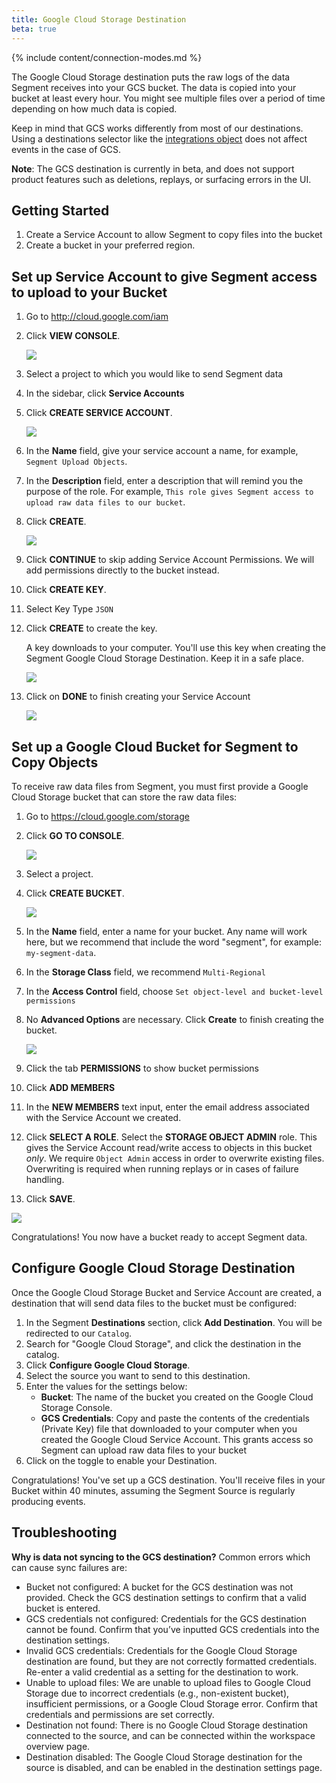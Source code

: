 ```yaml
---
title: Google Cloud Storage Destination
beta: true
---
```

{% include content/connection-modes.md %}

The Google Cloud Storage destination puts the raw logs of the data Segment receives into your GCS bucket. The data is copied into your bucket at least every hour. You might see multiple files over a period of time depending on how much data is copied.

Keep in mind that GCS works differently from most of our destinations. Using a destinations selector like the [integrations object](https://segment.com/docs/connections/spec/common/#integrations) does not affect events in the case of GCS. 

**Note**: The GCS destination is currently in beta, and does not support product features such as deletions, replays, or surfacing errors in the UI.


## Getting Started

1. Create a Service Account to allow Segment to copy files into the bucket
2. Create a bucket in your preferred region.


## Set up Service Account to give Segment access to upload to your Bucket

1. Go to http://cloud.google.com/iam
2. Click **VIEW CONSOLE**.

   ![](images/gcloud4.png)

3. Select a project to which you would like to send Segment data
4. In the sidebar, click **Service Accounts**
5. Click **CREATE SERVICE ACCOUNT**.

   ![](images/gcloud5.png)

6. In the **Name** field, give your service account a name, for example, `Segment Upload Objects`.
7. In the **Description** field, enter a description that will remind you the purpose of the role. For example, `This role gives Segment access to upload raw data files to our bucket`.
8. Click **CREATE**.

   ![](images/gcloud6.png)

10. Click **CONTINUE** to skip adding Service Account Permissions. We will add permissions directly to the bucket instead.

11. Click **CREATE KEY**.
12. Select Key Type `JSON`
13. Click **CREATE** to create the key.

    A key downloads to your computer. You'll use this key when creating the Segment Google Cloud Storage Destination. Keep it in a safe place.

    ![](images/gcloud8.png)

14. Click on **DONE** to finish creating your Service Account

    ![](images/gcloud9.png)


## Set up a Google Cloud Bucket for Segment to Copy Objects

To receive raw data files from Segment, you must first provide a Google Cloud Storage bucket that can store the raw data files:

1. Go to https://cloud.google.com/storage
2. Click **GO TO CONSOLE**.

   ![](images/gcloud1.png)

3. Select a project.
4. Click **CREATE BUCKET**.

   ![](images/gcloud2.png)

5. In the **Name** field, enter a name for your bucket.
   Any name will work here, but we recommend that include the word "segment", for example: `my-segment-data`.
6. In the **Storage Class** field, we recommend `Multi-Regional`
7. In the **Access Control** field, choose `Set object-level and bucket-level permissions`
8. No **Advanced Options** are necessary. Click **Create** to finish creating the bucket.

   ![](images/gcloud3.png)

9. Click the tab **PERMISSIONS** to show bucket permissions
10. Click **ADD MEMBERS**
11. In the **NEW MEMBERS** text input, enter the email address associated with the Service Account we created.
12. Click **SELECT A ROLE**.
    Select the **STORAGE OBJECT ADMIN** role. This gives the Service Account read/write access to objects in this bucket _only_. We require `Object Admin` access in order to overwrite existing files. Overwriting is required when running replays or in cases of failure handling.
13. Click **SAVE**.

   ![](images/gcloud10.png)

Congratulations! You now have a bucket ready to accept Segment data.

## Configure Google Cloud Storage Destination

Once the Google Cloud Storage Bucket and Service Account are created, a destination that will send data files to the bucket must be configured:

1. In the Segment **Destinations** section, click **Add Destination**.
   You will be redirected to our `Catalog`.
2. Search for "Google Cloud Storage", and click the destination in the catalog.
3. Click **Configure Google Cloud Storage**.
4. Select the source you want to send to this destination.
5. Enter the values for the settings below:
   - **Bucket**: The name of the bucket you created on the Google Cloud Storage Console.
   - **GCS Credentials**: Copy and paste the contents of the credentials (Private Key) file that downloaded to your computer when you created the Google Cloud Service Account. This grants access so Segment can upload raw data files to your bucket
6. Click on the toggle to enable your Destination.

Congratulations! You've set up a GCS destination. You'll receive files in your Bucket within 40 minutes, assuming the Segment Source is regularly producing events.

## Troubleshooting

**Why is data not syncing to the GCS destination?**
Common errors which can cause sync failures are:
- Bucket not configured: A bucket for the GCS destination was not provided. Check the GCS destination settings to confirm that a valid bucket is entered.
- GCS credentials not configured: Credentials for the GCS destination cannot be found. Confirm that you’ve inputted GCS credentials into the destination settings.
- Invalid GCS credentials: Credentials for the Google Cloud Storage destination are found, but they are not correctly formatted credentials. Re-enter a valid credential as a setting for the destination to work.
- Unable to upload files: We are unable to upload files to Google Cloud Storage due to incorrect credentials (e.g., non-existent bucket), insufficient permissions, or a Google Cloud Storage error. Confirm that credentials and permissions are set correctly.
- Destination not found: There is no Google Cloud Storage destination connected to the source, and can be connected within the workspace overview page.
- Destination disabled: The Google Cloud Storage destination for the source is disabled, and can be enabled in the destination settings page.
